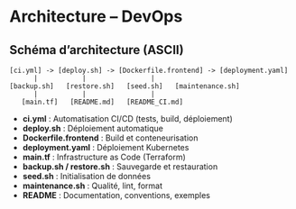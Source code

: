 # Architecture – DevOps

## Schéma d’architecture (ASCII)
```
[ci.yml] -> [deploy.sh] -> [Dockerfile.frontend] -> [deployment.yaml]
      |           |                |
[backup.sh]   [restore.sh]   [seed.sh]   [maintenance.sh]
      |           |                |
   [main.tf]   [README.md]   [README_CI.md]
```

- **ci.yml** : Automatisation CI/CD (tests, build, déploiement)
- **deploy.sh** : Déploiement automatique
- **Dockerfile.frontend** : Build et conteneurisation
- **deployment.yaml** : Déploiement Kubernetes
- **main.tf** : Infrastructure as Code (Terraform)
- **backup.sh / restore.sh** : Sauvegarde et restauration
- **seed.sh** : Initialisation de données
- **maintenance.sh** : Qualité, lint, format
- **README** : Documentation, conventions, exemples
